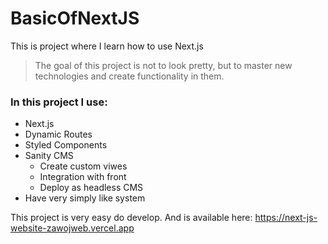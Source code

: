 # BasicOfNextJS
 This is project where I learn how to use Next.js
 
 > The goal of this project is not to look pretty, but to master new technologies and create functionality in them.

### In this project I use:
* Next.js
* Dynamic Routes
* Styled Components
* Sanity CMS
  - Create custom viwes
  - Integration with front
  - Deploy as headless CMS
* Have very simply like system

This project is very easy do develop.
And is available here: https://next-js-website-zawojweb.vercel.app
